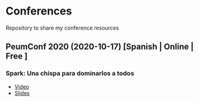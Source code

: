 # Conferences
Repository to share my conference resources

## PeumConf 2020 (2020-10-17) [Spanish | Online | Free ]
### Spark: Una chispa para dominarlos a todos
- [Video](https://www.youtube.com/watch?v=_k4-b_MKCik)
- [Slides](./peumconf2020_spark.pdf)

